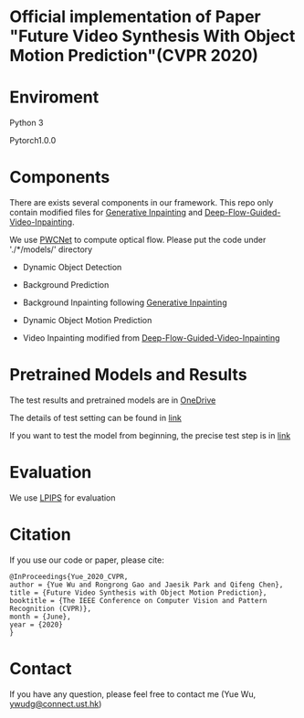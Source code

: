 # Official implementation of Paper "Future Video Synthesis With Object Motion Prediction"(CVPR 2020)

# Enviroment

Python 3

Pytorch1.0.0

# Components

There are exists several components in our framework. This repo only contain modified files for [Generative Inpainting](https://github.com/JiahuiYu/generative_inpainting/tree/v1.0.0) and [Deep-Flow-Guided-Video-Inpainting](https://github.com/nbei/Deep-Flow-Guided-Video-Inpainting).

We use [PWCNet](https://github.com/NVlabs/PWC-Net/tree/master/PyTorch) to compute optical flow. Please put the code under './*/models/' directory

- Dynamic Object Detection

- Background Prediction

- Background Inpainting following [Generative Inpainting](https://github.com/JiahuiYu/generative_inpainting/tree/v1.0.0)

- Dynamic Object Motion Prediction

- Video Inpainting modified from [Deep-Flow-Guided-Video-Inpainting](https://github.com/nbei/Deep-Flow-Guided-Video-Inpainting)


# Pretrained Models and Results

The test results and pretrained models are in [OneDrive](https://hkustconnect-my.sharepoint.com/:f:/g/personal/ywudg_connect_ust_hk/ErucIeTSpbNCn7Sf5xB24F0BbSqrcRFuicNPZgK_3TXcDg?e=TBKfgU)

The details of test setting can be found in [link](https://github.com/YueWuHKUST/FutureVideoSynthesis/blob/main/doc/TestSetting.md)

If you want to test the model from beginning, the precise test step is in [link](https://github.com/YueWuHKUST/FutureVideoSynthesis/blob/main/doc/TestStep.md)

# Evaluation
We use [LPIPS](https://github.com/alexlee-gk/lpips-tensorflow) for evaluation


# Citation
If you use our code or paper, please cite:
```
@InProceedings{Yue_2020_CVPR,
author = {Yue Wu and Rongrong Gao and Jaesik Park and Qifeng Chen},
title = {Future Video Synthesis with Object Motion Prediction},
booktitle = {The IEEE Conference on Computer Vision and Pattern Recognition (CVPR)},
month = {June},
year = {2020}
}
```


# Contact
If you have any question, please feel free to contact me (Yue Wu, ywudg@connect.ust.hk)


